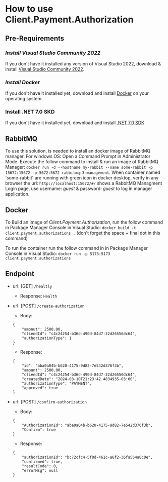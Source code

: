 # How to use Client.Payment.Authorization

## Pre-Requirements
### _Install Visual Studio Community 2022_
If you don't have it installed any version of Visual Studio 2022, download & install [Visual Studio Community 2022](https://c2rsetup.officeapps.live.com/c2r/downloadVS.aspx?sku=community&channel=Release&version=VS2022&source=VSLandingPage&cid=2030:3e3b259ce50a4c5d928825e3b52b891b).
### _Install Docker_
If you don't have it installed yet, download and install [Docker](https://www.docker.com/get-started/) on your operating system.
### Install .NET 7.0 SKD
If you don't have it installed yet, download and install [.NET 7.0 SDK](https://dotnet.microsoft.com/es-es/download/dotnet/7.0)

## RabbitMQ
To use this solution, is needed to install an docker image of RabbitMQ manager.
For windows OS: Open a Command Prompt in Administrator Mode. Execute the follow command to install & run an image of RabbitMQ Manager: `docker run -d --hostname my-rabbit --name some-rabbit -p 15672:15672 -p 5672:5672 rabbitmq:3-management`.
When container named 'some-rabbit' are running with green icon in docker desktop, verify in any browser the url: `http://localhost:15672/#/` shows a RabbitMQ Managment Login page, use username: _guest_ & password: _guest_ to log in manager application.

## Docker
To Build an image of _Client.Payment.Authorization_, run the follow command in Package Manager Console in Visual Studio:
`docker build -t client.payment.authorizations .` (don't forget the space + final dot in this command)

To run the container run the follow command in in Package Manager Console in Visual Studio:
`docker run -p 5173:5173 client.payment.authorizations`

## Endpoint
- url: [GET] `/healtly`
	- Response: `Health`

- url: [POST] `/create-authorization`
	- Body:
	```
	{
		"amonut": 2500.00,
		"cliendId": "c4c24254-b36d-490d-84d7-32d26556dc64",
		"authorizationType": 1
	}
	```
	- Response:
	```
	{
		"id": "aba0a04b-b620-4175-9d82-7e542d376f3b",
		"amount": 2500.00,
		"cliendId": "c4c24254-b36d-490d-84d7-32d26556dc64",
		"createdDate": "2024-03-10T21:23:42.4834935-03:00",
		"authorizationType": "PAYMENT",
		"approved": true
	}
	```

- url: [POST] `/confirm-authorization`
	- Body:
	```
	{
		"AuthorizationId": "aba0a04b-b620-4175-9d82-7e542d376f3b",
		"Confirm": true
	}
	```
	- Response:
	```
	{
		"authorizationId": "bc72cfc4-5f0d-461c-a6f2-36fa564a0c0e",
		"confirmed": true,
		"resultCode": 0,
		"errorMsg": null
	}
	```